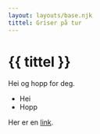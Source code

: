 ```yaml
---
layout: layouts/base.njk
tittel: Griser på tur
---
```


# {{ tittel }}
Hei og hopp for deg. 

- Hei
- Hopp

Her er en [link](https://www.vg.no).